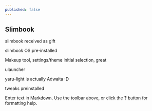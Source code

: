 ```yaml
---
published: false
---
```

## Slimbook 

slimbook received as gift

slimbook OS pre-installed

Makeup tool, settings/theme initial selection, great

ulauncher

yaru-light is actually Adwaita :D

tweaks preinstalled

Enter text in [Markdown](http://daringfireball.net/projects/markdown/). Use the toolbar above, or click the **?** button for formatting help.
